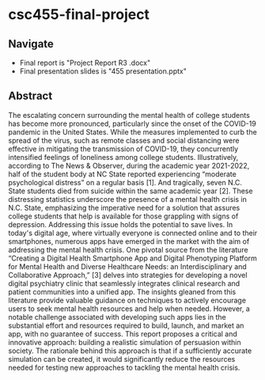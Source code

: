 # csc455-final-project

## Navigate
* Final report is "Project Report R3 .docx"
* Final presentation slides is "455 presentation.pptx"

## Abstract
The escalating concern surrounding the mental health of college students has become more pronounced, particularly since the onset of the COVID-19 pandemic in the United States. While the measures implemented to curb the spread of the virus, such as remote classes and social distancing were effective in mitigating the transmission of COVID-19, they concurrently intensified feelings of loneliness among college students. Illustratively, according to The News & Observer, during the academic year 2021-2022, half of the student body at NC State reported experiencing “moderate psychological distress” on a regular basis [1]. And tragically, seven N.C. State students died from suicide within the same academic year [2]. These distressing statistics underscore the presence of a mental health crisis in N.C. State, emphasizing the imperative need for a solution that assures college students that help is available for those grappling with signs of depression. Addressing this issue holds the potential to save lives.
In today's digital age, where virtually everyone is connected online and to their smartphones, numerous apps have emerged in the market with the aim of addressing the mental health crisis. One pivotal source from the literature “Creating a Digital Health Smartphone App and Digital Phenotyping Platform for Mental Health and Diverse Healthcare Needs: an Interdisciplinary and Collaborative Approach,” [3] delves into strategies for developing a novel digital psychiatry clinic that seamlessly integrates clinical research and patient communities into a unified app. The insights gleaned from this literature provide valuable guidance on techniques to actively encourage users to seek mental health resources and help when needed. 
However, a notable challenge associated with developing such apps lies in the substantial effort and resources required to build, launch, and market an app, with no guarantee of success. This report proposes a critical and innovative approach: building a realistic simulation of persuasion within society. The rationale behind this approach is that if a sufficiently accurate simulation can be created, it would significantly reduce the resources needed for testing new approaches to tackling the mental health crisis.

